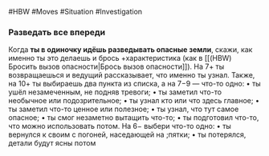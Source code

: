 #HBW #Moves #Situation #Investigation 
### Разведать все впереди
Когда **ты в одиночку идёшь разведывать опасные земли**, скажи, как именно ты это делаешь и брось +характеристика (как в [[(HBW) Бросить вызов опасности|Брось вызов опасности]]). На 7+ ты возвращаешься и ведущий рассказывает, что именно ты узнал. Также, на 10+ ты выбираешь два пункта из списка, а на 7−9 — что-то одно: 
• ты ушёл незамеченным, не подняв тревоги; 
• ты заметил что-то необычное или подозрительное; 
• ты узнал кто или что здесь главное; 
• ты заметил что-то ценное или полезное; 
• ты узнал, что тут самое опасное; 
• ты смог незаметно вытащить что-то; 
• ты подготовил что-то, что можно использовать потом. 
На 6− выбери что-то одно: 
• ты вернулся к своим с погоней, наседающей на ;пятки; 
• ты потерялся, детали будут ясны потом